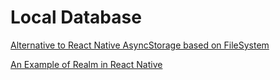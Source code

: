 # Local Database
<!--- 2 Articles-->
[Alternative to React Native AsyncStorage based on FileSystem](https://bhanu.io/react-native-asyncstorage-filesystem-based-alternative-4316aea3e11b)

[An Example of Realm in React Native](https://medium.com/@yangzhoupostbox/an-example-of-realm-js-in-react-native-c86fa94f088c)
